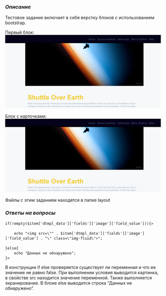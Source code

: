 
### *Описание*

Тестовое задание включает в себя верстку блоков с использованием bootstrap.

Первый блок:
![](https://github.com/Camalo/Solar-System/blob/main/public/images/home_page.png)

Блок с карточками:
![](https://github.com/Camalo/Solar-System/blob/main/public/images/home_page.png)

Файлы с этим заданием находятся в папке layout

### *Ответы на вопросы*

```
if(!empty($item['dtmpl_data']['fields']['image']['field_value'])){>

    echo "<img src=\"" . $item['dtmpl_data']['fields']['image']['field_value'] . "\" class=\"img-fluid\">";

}else{
    echo "Данных не обнаружено";
}>
```

В конструкции if else проверяется существует ли переменная и что ее значение не равно false. При выполнении условия выводится картинка, в свойстве src находится значение переменной. Также выполняется экранирование. В блоке else выводится строка “Данных не обнаружено”. 
